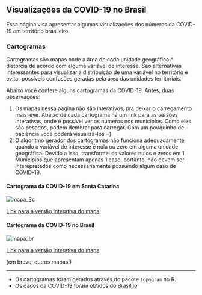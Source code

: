## Visualizações da COVID-19 no Brasil

Essa página visa apresentar algumas visualizações dos números da COVID-19 em território brasileiro. 

### Cartogramas

Cartogramas são mapas onde a área de cada unidade geográfica é distorcia de acordo com alguma variável de interesse. São alternativas interessantes para visualizar a distribuição de uma variável no território e evitar possíveis confusões geradas pela área das unidades territoriais.

Abaixo você confere alguns cartogramas da COVID-19. Antes, duas observações:

1. Os mapas nessa página não são interativos, pra deixar o carregamento mais leve. Abaixo de cada cartograma há um link para as versões interativas, onde é possível ver os números nos municípios. Como eles são pesados, podem demorar para carregar. Com um pouquinho de paciência você poderá visualizá-los =)
2. O algoritmo gerador dos cartogramas não funciona adequadamente quando a variável de interesse é nula ou zero em alguma unidade geográfica. Devido a isso, transformei os valores nulos e zeros em 1. Municípios que apresentam apenas 1 caso, portanto, não devem ser interepretados como necessariamente possuindo algum caso de COVID-19.

#### Cartograma da COVID-19 em Santa Catarina

![mapa_Sc](https://cassianord.github.io/mapas_covid_br/images/cartograma_SC_28_05.png)

[Link para a versão interativa do mapa](https://cassianord.github.io/mapas_covid_br/images/topo_sc.html)


#### Cartograma da COVID-19 no Brasil

![mapa_br](https://cassianord.github.io/mapas_covid_br/images/carto_br_28_05.png)

[Link para a versão interativa do mapa](https://cassianord.github.io/mapas_covid_br/images/carto_br.html)





(em breve, outros mapas!)

-----------------------------------------
- Os cartogramas foram gerados através do pacote `topogram` no R. 
- Os dados da COVID-19 foram obtidos do [Brasil.io](https://brasil.io/home/)

